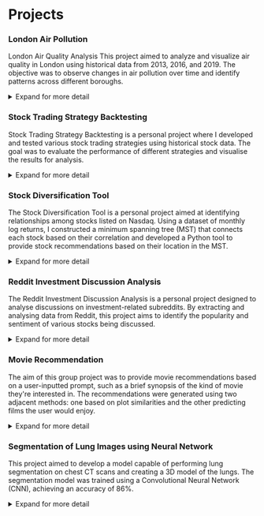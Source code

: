 # Projects

### London Air Pollution

London Air Quality Analysis
This project aimed to analyze and visualize air quality in London using historical data from 2013, 2016, and 2019. The objective was to observe changes in air pollution over time and identify patterns across different boroughs.

<details>
  <summary>Expand for more detail</summary>
  <p>For this project, I used air quality data from various years to create a comprehensive analysis of pollution levels across London's boroughs. The steps involved were as follows:</p>
  <ul>
    <li><strong>Data Collection:</strong> Air quality data for 2013, 2016, and 2019 were obtained from the GLA and TFL Air Quality, including the concentrations of pollutants NO2, NOx, PM10, PM10d, and PM2.5.</li>
    <li><strong>Data Preparation:</strong> The data was cleaned and processed to ensure consistency. Points of air quality measurements were converted to a GeoDataFrame with appropriate CRS (Coordinate Reference System) to match London boroughs' geographical data.</li>
    <li><strong>Spatial Join:</strong> The processed air quality data was spatially joined with the geographical boundaries of London boroughs to associate each measurement with its corresponding borough.</li>
    <li><strong>Visualization:</strong> Using matplotlib and geopandas, I created plots to visualize the air quality concentrations. Separate plots were generated for 2013, 2016, and 2019, allowing a comparison of pollution levels over the years.</li>
  </ul>
</details>


### Stock Trading Strategy Backtesting

Stock Trading Strategy Backtesting is a personal project where I developed and tested various stock trading strategies using historical stock data. The goal was to evaluate the performance of different strategies and visualise the results for analysis.

<details>
  <summary>Expand for more detail</summary>
  <p>In this project, I retrieved and stored stock data using yfinance in a SQL database to maintain a robust and scalable data storage solution. The trading strategies implemented include the Moving Average and Triple Exponential Moving Average to generate buy/sell signals in trading.</p>
  <p>The project involved the following key steps:</p>
  <ul>
    <li><strong>Data Retrieval and Storage:</strong> I fetched historical stock data with yfinance and stored it in a SQL database, ensuring efficient data management and retrieval for backtesting.</li>
    <li><strong>Strategy Implementation:</strong> I implemented the Moving Average and Triple Exponential Moving Average strategies to generate buy and sell signals based on the historical data.</li>
    <li><strong>Backtesting:</strong> Write code to use the buy/sell signals from the strategy to conducted a backtesting using the historical data. This helped in evaluating the performance of each strategy and understanding its strengths and weaknesses.</li>
    <li><strong>Visualisation:</strong> Integrated visualisation tools to plot stock prices, moving averages, and trading signals. This provided a clear visual representation of the strategies and their performance over time, aiding in qualitative analysis.</li>
  </ul>
</details>


### Stock Diversification Tool

The Stock Diversification Tool is a personal project aimed at  identifying relationships among stocks listed on Nasdaq. Using a dataset of monthly log returns, I constructed a minimum spanning tree (MST) that connects each stock based on their correlation and developed a Python tool to provide stock recommendations based on their location in the MST.

<details>
  <summary>Expand for more detail</summary>
  <p>In this project, I compiled a comprehensive dataset of monthly log returns for all stocks on Nasdaq over a three-year period. This dataset served as the foundation for analysing stock relationships and making informed diversification recommendations.</p>
  <p>The project involved the following key steps:</p>
  <ul>
    <li><strong>Data Compilation:</strong> Collected and compiled a dataset of monthly log returns for Nasdaq-listed stocks over a three-year period using yfinance. This involved cleaning and preprocessing the data to ensure accuracy and reliability.</li>
    <li><strong>Minimum Spanning Tree Construction:</strong> Utilised the dataset to construct a minimum spanning tree (MST). The MST helped in identifying and visualising the relationships and correlations among different stocks.</li>
    <li><strong>Python Tool Development:</strong> Developed Python code to interact with the MST. The tool provides stock recommendations by analysing the distance and position of stocks within the MST.</li>
  </ul>
</details>


### Reddit Investment Discussion Analysis

The Reddit Investment Discussion Analysis is a personal project designed to analyse discussions on investment-related subreddits. By extracting and analysing data from Reddit, this project aims to identify the popularity and sentiment of various stocks being discussed.

<details>
  <summary>Expand for more detail</summary>
  <p>In this project, I developed a Python script to interface with the Reddit API and extract data from investment-related subreddits. The extracted data includes post titles, post bodies, and comments. The project involved several key steps:</p>
  <ul>
    <li><strong>Data Extraction:</strong> Developed a Python script to connect to the Reddit API and gather data from specific subreddits focused on investments. This included extracting post titles, post bodies, and comments to create a comprehensive dataset.</li>
    <li><strong>Stock Mention Analysis:</strong> Processed the extracted text to identify mentions of stocks. By counting and analysing these mentions, the project aimed to determine the popularity and frequency of different stocks being discussed on Reddit.</li>
    <li><strong>Sentiment Analysis:</strong> Implemented Natural Language Processing (NLP) techniques to perform sentiment analysis on the extracted text. This helped in discerning the sentiment (positive, negative, or neutral) associated with each stock mentioned in the discussions.</li>
  </ul>
  <p>The resulting analysis provides insights into which stocks are most frequently discussed and how they are perceived by the Reddit investment community.</p>
</details>


### Movie Recommendation

The aim of this group project was to provide movie recommendations based on a user-inputted prompt, such as a brief synopsis of the kind of movie they're interested in. The recommendations were generated using two adjacent methods: one based on plot similarities and the other predicting films the user would enjoy.

<details>
  <summary>Expand for more detail</summary>
  <p>For this project we developed two models: A vectoriser and a deep-learning model to predict potential films. Both model worked together with the results being combined into a single list of recommendations. Below are the key components and steps involved in the project:</p>
  <ul>
    <li><strong>Data:</strong> For the vectoriser, we needed a dataset of short movie summaries that can be vectorised and compared to the user prompt. This dataset was custom made using the OpenAI API, where short summaries where made for list of films. For the deep learning model, we used a Kaggle dataset of user movie reviews.</li>
    <li><strong>Model Training:</strong> The vectoriser was fitted and transformed on the processed film summary dataset. The deep learning model was trained to suggest films that users who enjoyed similar films to the prompt also liked.</li>
    <li><strong>Movie Recommendation:</strong> The scores from the vectoriser, given by taking the cosine similarity to the prompt, where combined with the scores from the DL model. This resulted in a single list of recommendations that took into account the similarity as well as predicted enjoyment for the prompt. </li>
  </ul>
</details>


### Segmentation of Lung Images using Neural Network

This project aimed to develop a model capable of performing lung segmentation on chest CT scans and creating a 3D model of the lungs. The segmentation model was trained using a Convolutional Neural Network (CNN), achieving an accuracy of 86%.

<details>
  <summary>Expand for more detail</summary>
  <p>This was my final year university project, where I focused on training a model to accurately identify and segment lungs in chest CT scans, identifying the left and right lungs along with the bronchial-trachea airways. Below are the key components and steps involved in the project:</p>
  <ul>
    <li><strong>Dataset Creation:</strong> To train the model, I created a custom dataset. Using MONAI Label (image labelling tool) and 3D Slicer (medical imaging tool), I semi-manually performed segmentations on a dataset of chest CT scans. This process involved careful annotation and verification to ensure high-quality data for training.</li>
    <li><strong>Model Training:</strong> With a dataset of 40 annotated CT scans, I trained the model using the 3D U-Net architecture. The training process was conducted over 500 epochs, using the MONAI framework for deep-learning in healthcare imaging.</li>
    <li><strong>Model Performance:</strong> The trained model was evaluated on a validation dataset, achieving an accuracy of 86% in lung segmentation. The overall model accuracy was limited by its performance labelling the airways, however its performance on the lungs was closer to 90%.</li>
  </ul>

![Lung Segmentation](/assets/Lung_AI-30_500.png)
